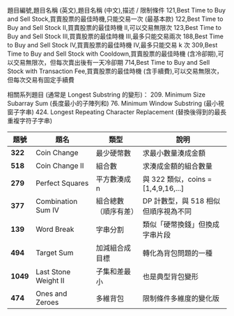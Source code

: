 ﻿題目編號,題目名稱 (英文),題目名稱 (中文),描述 / 限制條件
121,Best Time to Buy and Sell Stock,買賣股票的最佳時機,只能交易一次 (最基本款)
122,Best Time to Buy and Sell Stock II,買賣股票的最佳時機 II,可以交易無限次
123,Best Time to Buy and Sell Stock III,買賣股票的最佳時機 III,最多只能交易兩次
188,Best Time to Buy and Sell Stock IV,買賣股票的最佳時機 IV,最多只能交易 k 次
309,Best Time to Buy and Sell Stock with Cooldown,買賣股票的最佳時機 (含冷卻期),可以交易無限次，但每次賣出後有一天冷卻期
714,Best Time to Buy and Sell Stock with Transaction Fee,買賣股票的最佳時機 (含手續費),可以交易無限次，但每次交易有固定手續費

相關系列題目 (通常是 Longest Substring 的變形)：
209. Minimum Size Subarray Sum (長度最小的子陣列和)
76. Minimum Window Substring (最小視窗子字串)
424. Longest Repeating Character Replacement (替換後得到的最長重複字符子字串)

| 題號       | 題名                   | 類型         | 說明                              |
| -------- | -------------------- | ---------- | ------------------------------- |
| **322**  | Coin Change          | 最少硬幣數      | 求最小數量湊成金額                       |
| **518**  | Coin Change II       | 組合數        | 求湊成金額的組合數量                      |
| **279**  | Perfect Squares      | 平方數湊成 n    | 與 322 類似，coins = [1,4,9,16,...] |
| **377**  | Combination Sum IV   | 組合總數（順序有差） | DP 計數型，與 518 相似但順序視為不同          |
| **139**  | Word Break           | 字串分割       | 類似「硬幣換錢」但換成字串片段                 |
| **494**  | Target Sum           | 加減組合成目標    | 轉化為背包問題的一種                      |
| **1049** | Last Stone Weight II | 子集和差最小     | 也是典型背包變形                        |
| **474**  | Ones and Zeroes      | 多維背包       | 限制條件多維度的變化版                     |
